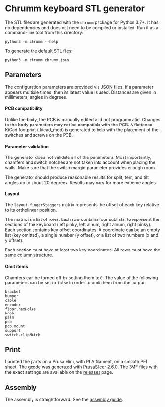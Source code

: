 Chrumm keyboard STL generator
=============================

The STL files are generated with the `chrumm` package for Python 3.7+.
It has no dependencies and does not need to be compiled or installed.
Run it as a command-line tool from this directory:

    python3 -m chrumm --help

To generate the default STL files:

    python3 -m chrumm chrumm.json


Parameters
----------

The configuration parameters are provided via JSON files.
If a parameter appears multiple times, then its latest value
is used. Distances are given in millimeters, angles in degrees.

#### PCB compatibility

Unlike the body, the PCB is manually edited and not programmatic.
Changes to the body parameters may not be compatible with the PCB.
A flattened KiCad footprint (.kicad_mod) is generated to help with
the placement of the switches and screws on the PCB.

#### Parameter validation

The generator does not validate all of the parameters.
Most importantly, chamfers and switch notches are not
taken into account when placing the walls. Make sure
that the switch margin parameter provides enough room.

The generator should produce reasonable results for
split, tent, and tilt angles up to about 20 degrees.
Results may vary for more extreme angles.

#### Layout

The `layout.fingerStaggers` matrix represents the
offset of each key relative to its ortholinear position.

The matrix is a list of rows. Each row contains four
sublists, to represent the sections of the keyboard
(left pinky, left alnum, right alnum, right pinky).
Each section contains key offset coordinates.
A coordinate can be an empty list (key omitted), a single
number (y offset), or a list of two numbers (x and y offset).

Each section must have at least two key coordinates.
All rows must have the same column structure.

#### Omit items

Chamfers can be turned off by setting them to `0`.
The value of the following parameters can be set
to `false` in order to omit them from the output:

    bracket
    bumper
    cable
    encoder
    floor.hexHoles
    knob
    palm
    pcb
    pcb.mount
    support
    switch.clipNotch


Print
-----

I printed the parts on a Prusa Mini, with PLA filament,
on a smooth PEI sheet. The gcode was generated with
[PrusaSlicer] 2.6.0. The 3MF files with the exact settings
are available on the [releases] page.

[PrusaSlicer]: https://www.prusa3d.com/prusaslicer/
[releases]: https://github.com/sevmeyer/chrumm-keyboard/releases

Assembly
--------

The assembly is straightforward. See the [assembly guide](ASSEMBLY.md).
